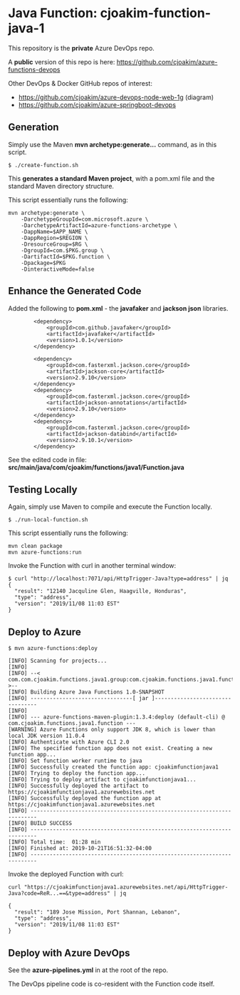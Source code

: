 # Java Function: cjoakim-function-java-1

This repository is the **private** Azure DevOps repo.

A **public** version of this repo is here: https://github.com/cjoakim/azure-functions-devops

Other DevOps & Docker GitHub repos of interest:
- https://github.com/cjoakim/azure-devops-node-web-1g  (diagram)
- https://github.com/cjoakim/azure-springboot-devops


## Generation

Simply use the Maven **mvn archetype:generate...** command, as in this script.
```
$ ./create-function.sh
```

This **generates a standard Maven project**, with a pom.xml file and the standard
Maven directory structure.

This script essentially runs the following:
```
mvn archetype:generate \
    -DarchetypeGroupId=com.microsoft.azure \
    -DarchetypeArtifactId=azure-functions-archetype \
    -DappName=$APP_NAME \
    -DappRegion=$REGION \
    -DresourceGroup=$RG \
    -DgroupId=com.$PKG.group \
    -DartifactId=$PKG.function \
    -Dpackage=$PKG
    -DinteractiveMode=false
```

## Enhance the Generated Code

Added the following to **pom.xml** - the **javafaker** and **jackson json** libraries.
```
        <dependency>
            <groupId>com.github.javafaker</groupId>
            <artifactId>javafaker</artifactId>
            <version>1.0.1</version>
        </dependency>

        <dependency>
            <groupId>com.fasterxml.jackson.core</groupId>
            <artifactId>jackson-core</artifactId>
            <version>2.9.10</version>
        </dependency>
        <dependency>
            <groupId>com.fasterxml.jackson.core</groupId>
            <artifactId>jackson-annotations</artifactId>
            <version>2.9.10</version>
        </dependency>
        <dependency>
            <groupId>com.fasterxml.jackson.core</groupId>
            <artifactId>jackson-databind</artifactId>
            <version>2.9.10.1</version>
        </dependency>
```

See the edited code in file:
**src/main/java/com/cjoakim/functions/java1/Function.java**

## Testing Locally

Again, simply use Maven to compile and execute the Function locally.
```
$ ./run-local-function.sh
```

This script essentially runs the following:
```
mvn clean package
mvn azure-functions:run
```

Invoke the Function with curl in another terminal window:
```
$ curl "http://localhost:7071/api/HttpTrigger-Java?type=address" | jq
{
  "result": "12140 Jacquline Glen, Haagville, Honduras",
  "type": "address",
  "version": "2019/11/08 11:03 EST"
}
```

## Deploy to Azure 

```
$ mvn azure-functions:deploy

[INFO] Scanning for projects...
[INFO]
[INFO] --< com.com.cjoakim.functions.java1.group:com.cjoakim.functions.java1.function >--
[INFO] Building Azure Java Functions 1.0-SNAPSHOT
[INFO] --------------------------------[ jar ]---------------------------------
[INFO]
[INFO] --- azure-functions-maven-plugin:1.3.4:deploy (default-cli) @ com.cjoakim.functions.java1.function ---
[WARNING] Azure Functions only support JDK 8, which is lower than local JDK version 11.0.4
[INFO] Authenticate with Azure CLI 2.0
[INFO] The specified function app does not exist. Creating a new function app...
[INFO] Set function worker runtime to java
[INFO] Successfully created the function app: cjoakimfunctionjava1
[INFO] Trying to deploy the function app...
[INFO] Trying to deploy artifact to cjoakimfunctionjava1...
[INFO] Successfully deployed the artifact to https://cjoakimfunctionjava1.azurewebsites.net
[INFO] Successfully deployed the function app at https://cjoakimfunctionjava1.azurewebsites.net
[INFO] ------------------------------------------------------------------------
[INFO] BUILD SUCCESS
[INFO] ------------------------------------------------------------------------
[INFO] Total time:  01:28 min
[INFO] Finished at: 2019-10-21T16:51:32-04:00
[INFO] ------------------------------------------------------------------------
```

Invoke the deployed Function with curl:
```
curl "https://cjoakimfunctionjava1.azurewebsites.net/api/HttpTrigger-Java?code=ReR...==&type=address" | jq

{
  "result": "189 Jose Mission, Port Shannan, Lebanon",
  "type": "address",
  "version": "2019/11/08 11:03 EST"
}
```

## Deploy with Azure DevOps

See the **azure-pipelines.yml** in at the root of the repo.

The DevOps pipeline code is co-resident with the Function code itself.


